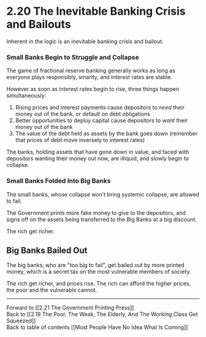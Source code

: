 # 2.20 The Inevitable Banking Crisis and Bailouts

Inherent in the logic is an inevitable banking crisis and bailout.
### Small Banks Begin to Struggle and Collapse

The game of fractional reserve banking generally works as long as everyone plays responsibly, smartly, and interest rates are stable. 

However as soon as interest rates begin to rise, three things happen simultaneously: 

1. Rising prices and interest payments cause depositors to *need* their money out of the bank, or default on debt obligations  
2. Better opportunities to deploy capital cause depositors to *want* their money out of the bank  
3. The value of the debt held as assets by the bank goes down (remember that prices of debt move inversely to interest rates)  

The banks, holding assets that have gone down in value, and faced with depositors wanting their money out now, are illiquid, and slowly begin to collapse. 
### Small Banks Folded Into Big Banks 

The small banks, whose collapse won't bring systemic collapse, are allowed to fail. 

The Government prints more fake money to give to the depositors, and signs off on the assets being transferred to the Big Banks at a big discount. 

The rich get richer. 

## Big Banks Bailed Out 

The big banks, who are "too big to fail", get bailed out by more printed money, which is a secret tax on the most vulnerable members of society. 

The rich get richer, and prices rise. The rich can afford the higher prices, the poor and the vulnerable cannot. 

___

Forward to [[2.21 The Government Printing Press]]  
Back to [[2.19 The Poor, The Weak, The Elderly, And The Working Class Get Squeezed]]   
Back to table of contents [[Most People Have No Idea What Is Coming]]   






